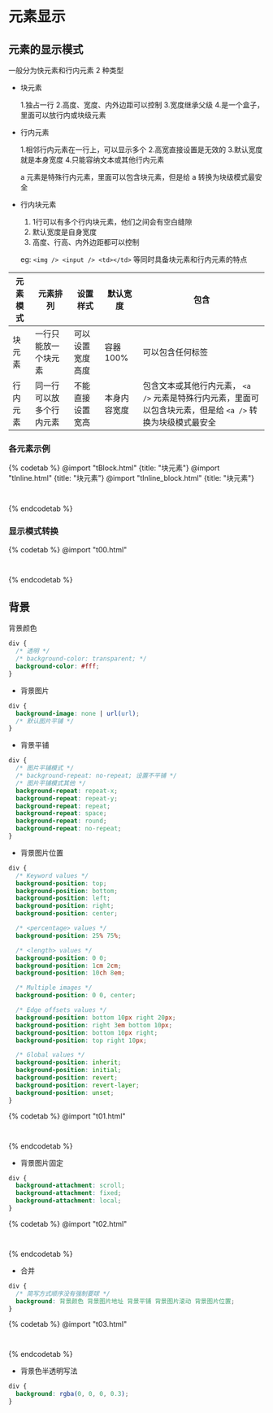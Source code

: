 # 元素显示

## 元素的显示模式

一般分为快元素和行内元素 2 种类型

- 块元素

  1.独占一行 2.高度、宽度、内外边距可以控制 3.宽度继承父级 4.是一个盒子，里面可以放行内或块级元素

- 行内元素

  1.相邻行内元素在一行上，可以显示多个 2.高宽直接设置是无效的 3.默认宽度就是本身宽度 4.只能容纳文本或其他行内元素

  a 元素是特殊行内元素，里面可以包含块元素，但是给 a 转换为块级模式最安全

- 行内块元素

   1. 1行可以有多个行内块元素，他们之间会有空白缝隙
   2. 默认宽度是自身宽度
   3. 高度、行高、内外边距都可以控制
   
    eg: `<img /> <input /> <td></td>` 等同时具备块元素和行内元素的特点 

| 元素模式 | 元素排列 | 设置样式 | 默认宽度 | 包含 |
| --- | --- | --- | --- | --- |
| 块元素 | 一行只能放一个块元素 | 可以设置宽度高度 | 容器100% | 可以包含任何标签 |
| 行内元素 | 同一行可以放多个行内元素 | 不能直接设置宽高 | 本身内容宽度 | 包含文本或其他行内元素， `<a />` 元素是特殊行内元素，里面可以包含块元素，但是给 `<a />` 转换为块级模式最安全 |

### 各元素示例

{% codetab %}
@import "tBlock.html" {title: "块元素"}
@import "tInline.html" {title: "块元素"}
@import "tInline_block.html" {title: "块元素"}

```txt
```
```txt
```
{% endcodetab %}

### 显示模式转换

{% codetab %}
@import "t00.html"

```txt
```
```txt
```
{% endcodetab %}

## 背景

 背景颜色

```css
div {
  /* 透明 */
  /* background-color: transparent; */
  background-color: #fff;
}
```

- 背景图片

```css
div {
  background-image: none | url(url);
  /* 默认图片平铺 */
}
```

- 背景平铺

```css
div {
  /* 图片平铺模式 */
  /* background-repeat: no-repeat; 设置不平铺 */
  /* 图片平铺模式其他 */
  background-repeat: repeat-x;
  background-repeat: repeat-y;
  background-repeat: repeat;
  background-repeat: space;
  background-repeat: round;
  background-repeat: no-repeat;
}
```

- 背景图片位置

```css
div {
  /* Keyword values */
  background-position: top;
  background-position: bottom;
  background-position: left;
  background-position: right;
  background-position: center;

  /* <percentage> values */
  background-position: 25% 75%;

  /* <length> values */
  background-position: 0 0;
  background-position: 1cm 2cm;
  background-position: 10ch 8em;

  /* Multiple images */
  background-position: 0 0, center;

  /* Edge offsets values */
  background-position: bottom 10px right 20px;
  background-position: right 3em bottom 10px;
  background-position: bottom 10px right;
  background-position: top right 10px;

  /* Global values */
  background-position: inherit;
  background-position: initial;
  background-position: revert;
  background-position: revert-layer;
  background-position: unset;
}
```

{% codetab %}
@import "t01.html"

```txt
```
```txt
```
{% endcodetab %}

- 背景图片固定

```css
div {
  background-attachment: scroll;
  background-attachment: fixed;
  background-attachment: local;
}
```

{% codetab %}
@import "t02.html"

```txt
```
```txt
```
{% endcodetab %}

- 合并

```css
div {
  /* 简写方式顺序没有强制要球 */
  background: 背景颜色 背景图片地址 背景平铺 背景图片滚动 背景图片位置;
}
```

{% codetab %}
@import "t03.html"

```txt
```
```txt
```
{% endcodetab %}

- 背景色半透明写法

```css
div {
  background: rgba(0, 0, 0, 0.3);
}
```

